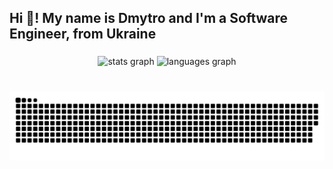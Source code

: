 <h2 align="left">Hi 👋! My name is Dmytro and I'm a Software Engineer, from Ukraine</h2>

###

<div align="center">
  <img src="https://github-readme-stats.vercel.app/api?username=CyberDex&hide_title=false&hide_rank=false&show_icons=true&include_all_commits=true&count_private=true&disable_animations=false&theme=dracula&locale=en&hide_border=false" height="150" alt="stats graph"  />
  <img src="https://github-readme-stats.vercel.app/api/top-langs?username=CyberDex&locale=en&hide_title=false&layout=compact&card_width=320&langs_count=5&theme=dracula&hide_border=false" height="150" alt="languages graph"  />
</div>

###

<br clear="both">

<img src="https://raw.githubusercontent.com/CyberDex/CyberDex/output/snake.svg" alt="Snake animation" />

###
